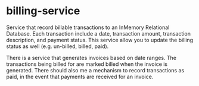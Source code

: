 # billing-service

Service that record billable transactions to an InMemory Relational Database. Each transaction include a date, transaction
amount, transaction description, and payment status. This service allow you
to update the billing status as well (e.g. un-billed, billed, paid).

There is a service that generates invoices based on date ranges. The
transactions being billed for are marked billed when the invoice is
generated. There should also me a mechanism to record transactions as paid, in
the event that payments are received for an invoice.
